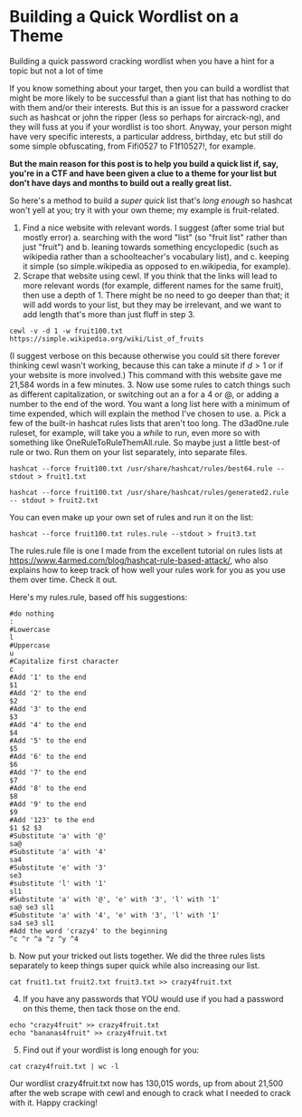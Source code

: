 # Building a Quick Wordlist on a Theme
Building a quick password cracking wordlist when you have a hint for a topic but not a lot of time


If you know something about your target, then you can build a wordlist that might be more likely to be successful than a giant list that has nothing to do with them and/or their interests. But this is an issue for a password cracker such as hashcat or john the ripper (less so perhaps for aircrack-ng), and they will fuss at you if your wordlist is too short. Anyway, your person might have very specific interests, a particular address, birthday, etc but still do some simple obfuscating, from Fifi0527 to F1f10527!, for example.

**But the main reason for this post is to help you build a quick list if, say, you're in a CTF and have been given a clue to a theme for your list but don't have days and months to build  out a really great list.**

So here's a method to build a *super quick* list that's *long enough* so hashcat won't yell at you; try it with your own theme; my example is fruit-related.

1. Find a nice website with relevant words. I suggest (after some trial but mostly error) 
	a. searching with the word "list" (so "fruit list" rather than just "fruit") and 
	b. leaning towards something encyclopedic (such as wikipedia rather than a schoolteacher's vocabulary list), and
	c. keeping it simple (so simple.wikipedia as opposed to en.wikipedia, for example).
2. Scrape that website using cewl. If you think that the links will lead to more relevant words (for example, different names for the same fruit), then use a depth of 1. There might be no need to go deeper than that; it will add words to your list, but they may be irrelevant, and we want to add length that's more than just fluff in step 3.

```
cewl -v -d 1 -w fruit100.txt https://simple.wikipedia.org/wiki/List_of_fruits 
```
(I suggest verbose on this because otherwise you could sit there forever  thinking cewl wasn't working, because this can take a minute if $d>1$ or if your website is more involved.) This command with this website gave me 21,584 words in a few minutes.
3. Now use some rules to catch things such as different capitalization, or switching out an a for a 4 or @, or adding a number to the end of the word. You want a long list here with a minimum of time expended, which will explain the method I've chosen to use.
	a. Pick a few of the built-in hashcat rules lists that aren't too long. The d3ad0ne.rule ruleset, for example, will take you a *while* to run, even more so with something like OneRuleToRuleThemAll.rule. So maybe just a little best-of rule or two. Run them on your list separately, into separate files.

```
hashcat --force fruit100.txt /usr/share/hashcat/rules/best64.rule --stdout > fruit1.txt

hashcat --force fruit100.txt /usr/share/hashcat/rules/generated2.rule -- stdout > fruit2.txt
```

You can even make up your own set of rules and run it on the list:

```
hashcat --force fruit100.txt rules.rule --stdout > fruit3.txt
```

The rules.rule file is one I made from the excellent tutorial on rules lists at https://www.4armed.com/blog/hashcat-rule-based-attack/, who also explains how to keep track of how well your rules work for you as you use them over time. Check it out. 

Here's my rules.rule, based off his suggestions:
```
#do nothing
:
#Lowercase
l
#Uppercase
u
#Capitalize first character
c
#Add '1' to the end
$1
#Add '2' to the end
$2
#Add '3' to the end
$3
#Add '4' to the end
$4
#Add '5' to the end
$5
#Add '6' to the end
$6
#Add '7' to the end
$7
#Add '8' to the end
$8
#Add '9' to the end
$9
#Add '123' to the end
$1 $2 $3
#Substitute 'a' with '@'
sa@
#Substitute 'a' with '4'
sa4
#Substitute 'e' with '3'
se3
#substitute 'l' with '1'
sl1
#Substitute 'a' with '@', 'e' with '3', 'l' with '1'
sa@ se3 sl1
#Substitute 'a' with '4', 'e' with '3', 'l' with '1'
sa4 se3 sl1
#Add the word 'crazy4' to the beginning
^c ^r ^a ^z ^y ^4
```

b. Now put your tricked out lists together. We did the three rules lists separately to keep things super quick while also increasing our list. 

```
cat fruit1.txt fruit2.txt fruit3.txt >> crazy4fruit.txt
```
4. If you have any passwords that YOU would use if you had a password on this theme, then tack those on the end.
```
echo "crazy4fruit" >> crazy4fruit.txt
echo "bananas4fruit" >> crazy4fruit.txt
```

5. Find out if your wordlist is long enough for you:
```
cat crazy4fruit.txt | wc -l
```
Our wordlist crazy4fruit.txt now has 130,015 words, up from about 21,500 after the web scrape with cewl and enough to crack what I needed to crack with it. Happy cracking!



